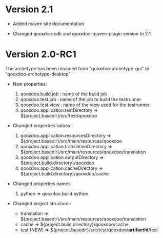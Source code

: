 # Version 2.1
- Added maven site documentation

- Changed qooxdoo-sdk and qooxdoo-maven-plugin version to 2.1

# Version 2.0-RC1

The archetype has been renamed from "qooxdoo-archetype-gui" to "qooxdoo-archetype-desktop"

- New properties:
  
  1. qooxdoo.build.job : name of the build job 
  2. qooxdoo.test.job : name of the job to build the testrunner
  3. qooxdoo.test.view : name of the view used for the testrunner
  4. qooxdoo.application.testDirectory  => ${project.basedir}/src/test/qooxdoo

- Changed properties values:

  1. qooxdoo.application.resourcesDirectory   => ${project.basedir}/src/main/resources/qooxdoo
  2. qooxdoo.application.translationDirectory => ${project.basedir}/src/main/resources/qooxdoo/translation
  3. qooxdoo.application.outputDirectory      => ${project.build.directory}/qooxdoo
  4. qooxdoo.application.cacheDirectory       => ${project.build.directory}/qooxdoo/cache

- Changed properties names
  1. python => qooxdoo.build.python

- Changed project structure :
  - translation => ${project.basedir}/src/main/resources/qooxdoo/translation
  - cache => ${project.build.directory}/qooxdoo/cache
  - test (NEW) => ${project.basedir}/src/test/qooxdoo/__artifactId__/test
  
  
  
